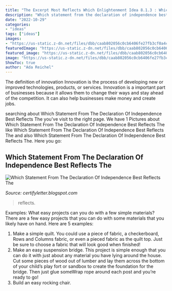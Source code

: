 ```yaml
---
title: "The Excerpt Most Reflects Which Enlightenment Idea 8.1.3 : Which Statement From The Declaration Of Independence Best Reflects The"
description: "Which statement from the declaration of independence best reflects the"
date: "2022-10-29"
categories:
- "ideas"
tags: ["ideas"]
images:
- "https://us-static.z-dn.net/files/dbb/caab802056c0cb6406fe27fb3cf0a4ce.png"
featuredImage: "https://us-static.z-dn.net/files/dbb/caab802056c0cb6406fe27fb3cf0a4ce.png"
featured_image: "https://us-static.z-dn.net/files/dbb/caab802056c0cb6406fe27fb3cf0a4ce.png"
image: "https://us-static.z-dn.net/files/dbb/caab802056c0cb6406fe27fb3cf0a4ce.png"
ShowToc: true
author: "Ada Reichel"
---
```



The definition of innovation
Innovation is the process of developing new or improved technologies, products, or services. Innovation is a important part of businesses because it allows them to change their ways and stay ahead of the competition. It can also help businesses make money and create jobs.

	

		
searching about Which Statement From The Declaration Of Independence Best Reflects The you've visit to the right page. We have 1 Pictures about Which Statement From The Declaration Of Independence Best Reflects The like Which Statement From The Declaration Of Independence Best Reflects The and also Which Statement From The Declaration Of Independence Best Reflects The. Here you go:
		
    
## Which Statement From The Declaration Of Independence Best Reflects The

<img loading=lazy src="https://us-static.z-dn.net/files/dbb/caab802056c0cb6406fe27fb3cf0a4ce.png" onerror="this.onerror=null;this.src='https://tse3.mm.bing.net/th?id=OIP.2EBQJCmjoFE-cnPIhkO3AwHaHa&amp;pid=15.1';" alt="Which Statement From The Declaration Of Independence Best Reflects The">

_Source: certifyletter.blogspot.com_

>reflects. 

	

Examples: What easy projects can you do with a few simple materials?
There are a few easy projects that you can do with some materials that you likely have on hand. Here are 5 examples:
1. Make a simple quilt. You could use a piece of fabric, a checkerboard, Rows and Columns fabric, or even a pieced fabric as the quilt top. Just be sure to choose a fabric that will look good when finished! 
2. Make an easy suspension bridge. This project is simple enough that you can do it with just about any material you have lying around the house. Cut some pieces of wood out of lumber and lay them across the bottom of your child’s play fort or sandbox to create the foundation for the bridge. Then just glue someWrap rope around each post and you’re ready to go! 
3. Build an easy rocking chair.

